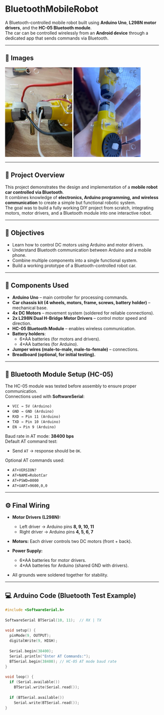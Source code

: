 # BluetoothMobileRobot

A Bluetooth-controlled mobile robot built using **Arduino Uno**, **L298N motor drivers**, and the **HC-05 Bluetooth module**.  
The car can be controlled wirelessly from an **Android device** through a dedicated app that sends commands via Bluetooth.

---

## 📸 Images

<p float="left">
  <img src="docs/images/motor_wiring_closeup.jpg" width="220" />
  <img src="docs/images/motor_mounting.jpg" width="220" />
</p>

---

## 📌 Project Overview

This project demonstrates the design and implementation of a **mobile robot car controlled via Bluetooth**.  
It combines knowledge of **electronics, Arduino programming, and wireless communication** to create a simple but functional robotic system.  
The goal was to build a fully working DIY project from scratch, integrating motors, motor drivers, and a Bluetooth module into one interactive robot.

---

## 🎯 Objectives

- Learn how to control DC motors using Arduino and motor drivers.  
- Understand Bluetooth communication between Arduino and a mobile phone.  
- Combine multiple components into a single functional system.  
- Build a working prototype of a Bluetooth-controlled robot car.

---

## 🔧 Components Used

- **Arduino Uno** – main controller for processing commands.  
- **Car chassis kit (4 wheels, motors, frame, screws, battery holder)** – mechanical base.  
- **4x DC Motors** – movement system (soldered for reliable connections).  
- **2x L298N Dual H-Bridge Motor Drivers** – control motor speed and direction.  
- **HC-05 Bluetooth Module** – enables wireless communication.  
- **Battery holders**:  
  - 6×AA batteries (for motors and drivers).  
  - 4×AA batteries (for Arduino).  
- **Jumper wires (male-to-male, male-to-female)** – connections.  
- **Breadboard (optional, for initial testing).**

---

## 📡 Bluetooth Module Setup (HC-05)

The HC-05 module was tested before assembly to ensure proper communication.  
Connections used with **SoftwareSerial**:

- `VCC → 5V (Arduino)`  
- `GND → GND (Arduino)`  
- `RXD → Pin 11 (Arduino)`  
- `TXD → Pin 10 (Arduino)`  
- `EN → Pin 9 (Arduino)`  

Baud rate in AT mode: **38400 bps**  
Default AT command test:  
- Send `AT` → response should be `OK`.

Optional AT commands used:
- `AT+VERSION?`  
- `AT+NAME=RobotCar`  
- `AT+PSWD=0000`  
- `AT+UART=9600,0,0`  

---

## ⚙️ Final Wiring

- **Motor Drivers (L298N):**  
  - Left driver → Arduino pins **8, 9, 10, 11**  
  - Right driver → Arduino pins **4, 5, 6, 7**

- **Motors:** Each driver controls two DC motors (front + back).  

- **Power Supply:**  
  - 6×AA batteries for motor drivers.  
  - 4×AA batteries for Arduino (shared GND with drivers).  

- All grounds were soldered together for stability.  

---

## 💻 Arduino Code (Bluetooth Test Example)

```cpp
#include <SoftwareSerial.h>

SoftwareSerial BTSerial(10, 11);  // RX | TX

void setup() {
  pinMode(9, OUTPUT);
  digitalWrite(9, HIGH);

  Serial.begin(38400);
  Serial.println("Enter AT Commands:");
  BTSerial.begin(38400); // HC-05 AT mode baud rate
}

void loop() {
  if (Serial.available())
    BTSerial.write(Serial.read());

  if (BTSerial.available())
    Serial.write(BTSerial.read());
}
